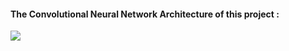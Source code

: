#### The Convolutional Neural Network Architecture of this project :
<img src="Dogs vs. Cats Classifier/Architecture.png"/>
